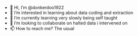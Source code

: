 - 👋 Hi, I’m @donkerdoo1922
- 👀 I’m interested in learning about data coding and extraction
- 🌱 I’m currently learning very slowly being self taught
- 💞️ I’m looking to collaborate on halted data i intervened on
- 📫 How to reach me? The usual

<!---
donkerdoo1922/donkerdoo1922 is a ✨ special ✨ repository because its `README.md` (this file) appears on your GitHub profile.
You can click the Preview link to take a look at your changes.
--->
